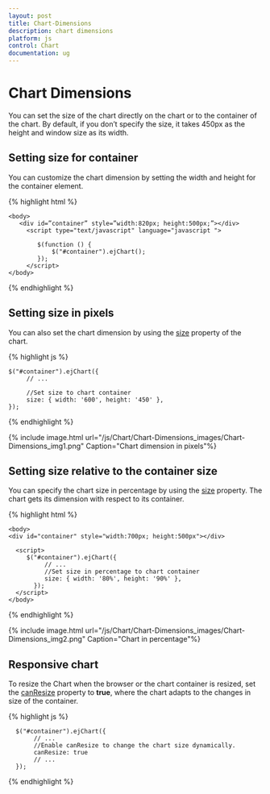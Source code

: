 ```yaml
---
layout: post
title: Chart-Dimensions
description: chart dimensions
platform: js
control: Chart
documentation: ug
---
```


# Chart Dimensions

You can set the size of the chart directly on the chart or to the container of the chart. By default, if you don’t specify the size, it takes 450px as the height and window size as its width. 

## Setting size for container

You can customize the chart dimension by setting the width and height for the container element. 

{% highlight html %}


    <body>
       <div id=”container” style=”width:820px; height:500px;”></div>
         <script type="text/javascript" language="javascript ">

            $(function () {
                $("#container").ejChart();
            });
         </script>
    </body>


{% endhighlight %}


## Setting size in pixels

You can also set the chart dimension by using the [size](../api/ejchart#members:size) property of the chart. 

{% highlight js %}


    $("#container").ejChart({
         // ...
    
         //Set size to chart container
         size: { width: '600', height: '450' },
    });


{% endhighlight %}

{% include image.html url="/js/Chart/Chart-Dimensions_images/Chart-Dimensions_img1.png" Caption="Chart dimension in pixels"%}

## Setting size relative to the container size

You can specify the chart size in percentage by using the [size](../api/ejchart#members:size) property. The chart gets its dimension with respect to its container.

{% highlight html %}

    <body>
    <div id="container" style="width:700px; height:500px"></div>
   
      <script>
         $("#container").ejChart({
              // ...
              //Set size in percentage to chart container
              size: { width: '80%', height: '90%' },
           });
      </script>
    </body>


{% endhighlight %}

{% include image.html url="/js/Chart/Chart-Dimensions_images/Chart-Dimensions_img2.png" Caption="Chart in percentage"%}


## Responsive chart

To resize the Chart when the browser or the chart container is resized, set the [canResize](../api/ejchart#members:canresize) property to **true**, where the chart adapts to the changes in size of the container.

{% highlight js %}

      $("#container").ejChart({
           // ...
           //Enable canResize to change the chart size dynamically.
           canResize: true           
           // ...
      });

{% endhighlight %} 
